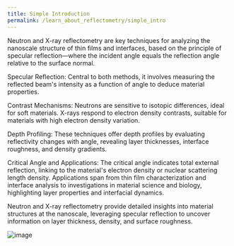 ```yaml
---
title: Simple Introduction
permalink: /learn_about_reflectometry/simple_intro
---
```


Neutron and X-ray reflectometry are key techniques for analyzing the nanoscale structure of thin films and interfaces, based on the principle of specular reflection—where the incident angle equals the reflection angle relative to the surface normal.

Specular Reflection: Central to both methods, it involves measuring the reflected beam's intensity as a function of angle to deduce material properties.

Contrast Mechanisms: Neutrons are sensitive to isotopic differences, ideal for soft materials. X-rays respond to electron density contrasts, suitable for materials with high electron density variation.

Depth Profiling: These techniques offer depth profiles by evaluating reflectivity changes with angle, revealing layer thicknesses, interface roughness, and density gradients.

Critical Angle and Applications: The critical angle indicates total external reflection, linking to the material's electron density or nuclear scattering length density. Applications span from thin film characterization and interface analysis to investigations in material science and biology, highlighting layer properties and interfacial dynamics.

Neutron and X-ray reflectometry provide detailed insights into material structures at the nanoscale, leveraging specular reflection to uncover information on layer thickness, density, and surface roughness.

![image](https://github.com/reflectivity/reflectivity.github.io/assets/54098618/8bf2d6ca-082e-475b-a3bd-0944caa68a64)
